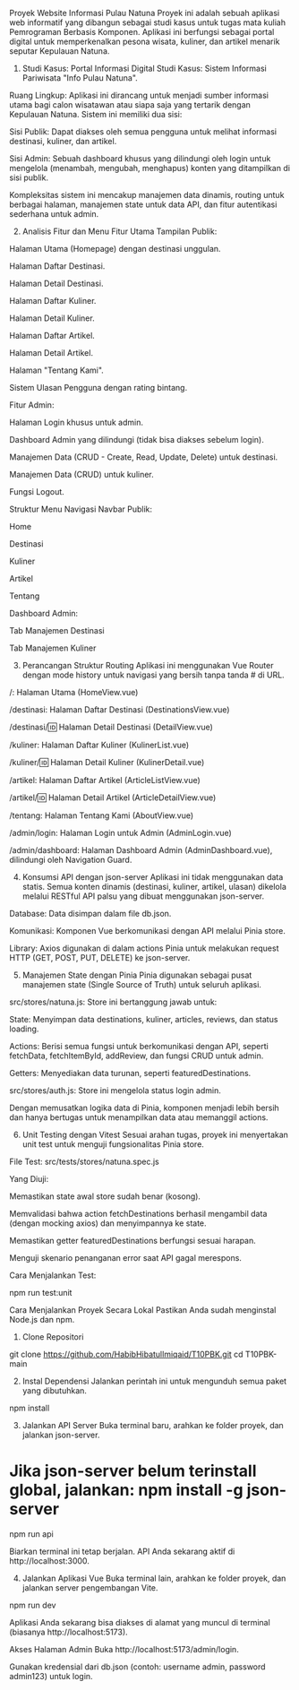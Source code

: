 Proyek Website Informasi Pulau Natuna
Proyek ini adalah sebuah aplikasi web informatif yang dibangun sebagai studi kasus untuk tugas mata kuliah Pemrograman Berbasis Komponen. Aplikasi ini berfungsi sebagai portal digital untuk memperkenalkan pesona wisata, kuliner, dan artikel menarik seputar Kepulauan Natuna.

1. Studi Kasus: Portal Informasi Digital
Studi Kasus: Sistem Informasi Pariwisata "Info Pulau Natuna".

Ruang Lingkup:
Aplikasi ini dirancang untuk menjadi sumber informasi utama bagi calon wisatawan atau siapa saja yang tertarik dengan Kepulauan Natuna. Sistem ini memiliki dua sisi:

Sisi Publik: Dapat diakses oleh semua pengguna untuk melihat informasi destinasi, kuliner, dan artikel.

Sisi Admin: Sebuah dashboard khusus yang dilindungi oleh login untuk mengelola (menambah, mengubah, menghapus) konten yang ditampilkan di sisi publik.

Kompleksitas sistem ini mencakup manajemen data dinamis, routing untuk berbagai halaman, manajemen state untuk data API, dan fitur autentikasi sederhana untuk admin.

2. Analisis Fitur dan Menu
Fitur Utama
Tampilan Publik:

Halaman Utama (Homepage) dengan destinasi unggulan.

Halaman Daftar Destinasi.

Halaman Detail Destinasi.

Halaman Daftar Kuliner.

Halaman Detail Kuliner.

Halaman Daftar Artikel.

Halaman Detail Artikel.

Halaman "Tentang Kami".

Sistem Ulasan Pengguna dengan rating bintang.

Fitur Admin:

Halaman Login khusus untuk admin.

Dashboard Admin yang dilindungi (tidak bisa diakses sebelum login).

Manajemen Data (CRUD - Create, Read, Update, Delete) untuk destinasi.

Manajemen Data (CRUD) untuk kuliner.

Fungsi Logout.

Struktur Menu Navigasi
Navbar Publik:

Home

Destinasi

Kuliner

Artikel

Tentang

Dashboard Admin:

Tab Manajemen Destinasi

Tab Manajemen Kuliner

3. Perancangan Struktur Routing
Aplikasi ini menggunakan Vue Router dengan mode history untuk navigasi yang bersih tanpa tanda # di URL.

/: Halaman Utama (HomeView.vue)

/destinasi: Halaman Daftar Destinasi (DestinationsView.vue)

/destinasi/:id: Halaman Detail Destinasi (DetailView.vue)

/kuliner: Halaman Daftar Kuliner (KulinerList.vue)

/kuliner/:id: Halaman Detail Kuliner (KulinerDetail.vue)

/artikel: Halaman Daftar Artikel (ArticleListView.vue)

/artikel/:id: Halaman Detail Artikel (ArticleDetailView.vue)

/tentang: Halaman Tentang Kami (AboutView.vue)

/admin/login: Halaman Login untuk Admin (AdminLogin.vue)

/admin/dashboard: Halaman Dashboard Admin (AdminDashboard.vue), dilindungi oleh Navigation Guard.

4. Konsumsi API dengan json-server
Aplikasi ini tidak menggunakan data statis. Semua konten dinamis (destinasi, kuliner, artikel, ulasan) dikelola melalui RESTful API palsu yang dibuat menggunakan json-server.

Database: Data disimpan dalam file db.json.

Komunikasi: Komponen Vue berkomunikasi dengan API melalui Pinia store.

Library: Axios digunakan di dalam actions Pinia untuk melakukan request HTTP (GET, POST, PUT, DELETE) ke json-server.

5. Manajemen State dengan Pinia
Pinia digunakan sebagai pusat manajemen state (Single Source of Truth) untuk seluruh aplikasi.

src/stores/natuna.js: Store ini bertanggung jawab untuk:

State: Menyimpan data destinations, kuliner, articles, reviews, dan status loading.

Actions: Berisi semua fungsi untuk berkomunikasi dengan API, seperti fetchData, fetchItemById, addReview, dan fungsi CRUD untuk admin.

Getters: Menyediakan data turunan, seperti featuredDestinations.

src/stores/auth.js: Store ini mengelola status login admin.

Dengan memusatkan logika data di Pinia, komponen menjadi lebih bersih dan hanya bertugas untuk menampilkan data atau memanggil actions.

6. Unit Testing dengan Vitest
Sesuai arahan tugas, proyek ini menyertakan unit test untuk menguji fungsionalitas Pinia store.

File Test: src/tests/stores/natuna.spec.js

Yang Diuji:

Memastikan state awal store sudah benar (kosong).

Memvalidasi bahwa action fetchDestinations berhasil mengambil data (dengan mocking axios) dan menyimpannya ke state.

Memastikan getter featuredDestinations berfungsi sesuai harapan.

Menguji skenario penanganan error saat API gagal merespons.

Cara Menjalankan Test:

npm run test:unit

Cara Menjalankan Proyek Secara Lokal
Pastikan Anda sudah menginstal Node.js dan npm.

1. Clone Repositori

git clone https://github.com/HabibHibatullmiqaid/T10PBK.git
cd T10PBK-main

2. Instal Dependensi
Jalankan perintah ini untuk mengunduh semua paket yang dibutuhkan.

npm install

3. Jalankan API Server
Buka terminal baru, arahkan ke folder proyek, dan jalankan json-server.

# Jika json-server belum terinstall global, jalankan: npm install -g json-server
npm run api

Biarkan terminal ini tetap berjalan. API Anda sekarang aktif di http://localhost:3000.

4. Jalankan Aplikasi Vue
Buka terminal lain, arahkan ke folder proyek, dan jalankan server pengembangan Vite.

npm run dev

Aplikasi Anda sekarang bisa diakses di alamat yang muncul di terminal (biasanya http://localhost:5173).

Akses Halaman Admin
Buka http://localhost:5173/admin/login.

Gunakan kredensial dari db.json (contoh: username admin, password admin123) untuk login.